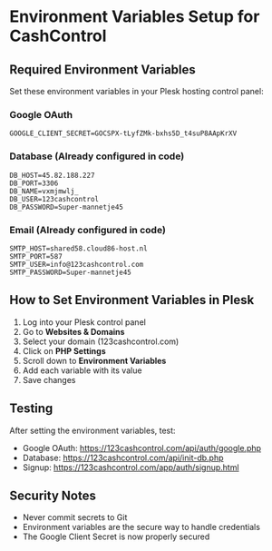 # Environment Variables Setup for CashControl

## Required Environment Variables

Set these environment variables in your Plesk hosting control panel:

### Google OAuth
```
GOOGLE_CLIENT_SECRET=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
```

### Database (Already configured in code)
```
DB_HOST=45.82.188.227
DB_PORT=3306
DB_NAME=vxmjmwlj_
DB_USER=123cashcontrol
DB_PASSWORD=Super-mannetje45
```

### Email (Already configured in code)
```
SMTP_HOST=shared58.cloud86-host.nl
SMTP_PORT=587
SMTP_USER=info@123cashcontrol.com
SMTP_PASSWORD=Super-mannetje45
```

## How to Set Environment Variables in Plesk

1. Log into your Plesk control panel
2. Go to **Websites & Domains**
3. Select your domain (123cashcontrol.com)
4. Click on **PHP Settings**
5. Scroll down to **Environment Variables**
6. Add each variable with its value
7. Save changes

## Testing

After setting the environment variables, test:
- Google OAuth: https://123cashcontrol.com/api/auth/google.php
- Database: https://123cashcontrol.com/api/init-db.php
- Signup: https://123cashcontrol.com/app/auth/signup.html

## Security Notes

- Never commit secrets to Git
- Environment variables are the secure way to handle credentials
- The Google Client Secret is now properly secured
